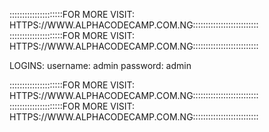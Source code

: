 :::::::::::::::::::::FOR MORE VISIT: HTTPS://WWW.ALPHACODECAMP.COM.NG::::::::::::::::::::::::::
:::::::::::::::::::::FOR MORE VISIT: HTTPS://WWW.ALPHACODECAMP.COM.NG::::::::::::::::::::::::::



LOGINS:
username: admin
password: admin




:::::::::::::::::::::FOR MORE VISIT: HTTPS://WWW.ALPHACODECAMP.COM.NG::::::::::::::::::::::::::
:::::::::::::::::::::FOR MORE VISIT: HTTPS://WWW.ALPHACODECAMP.COM.NG::::::::::::::::::::::::::